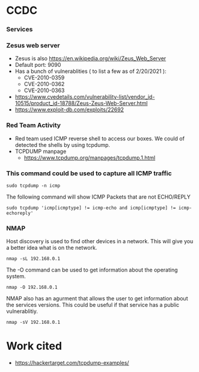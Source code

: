 # CCDC

### Services

### Zesus web server
- Zesus is also https://en.wikipedia.org/wiki/Zeus_Web_Server
- Default port: 9090
-  Has a bunch of vulnerablities ( to list a few as of 2/20/2021 ): 
    - CVE-2010-0359
    - CVE-2010-0362
    - CVE-2010-0363
- https://www.cvedetails.com/vulnerability-list/vendor_id-10515/product_id-18788/Zeus-Zeus-Web-Server.html
- https://www.exploit-db.com/exploits/22692



### Red Team Activity
- Red team used ICMP reverse shell to access our boxes. We could of detected the shells by using tcpdump. 
- TCPDUMP manpage
    - https://www.tcpdump.org/manpages/tcpdump.1.html
### This command could be used to capture all ICMP traffic
```
sudo tcpdump -n icmp
```
The following command will show ICMP Packets that are not ECHO/REPLY

```
sudo tcpdump 'icmp[icmptype] != icmp-echo and icmp[icmptype] != icmp-echoreply'
```



### NMAP


Host discovery is used to find other devices in a network. This will give you a better idea what is 
on the network. 
```
nmap -sL 192.168.0.1
```
The -O command can be used to get information about the operating system. 
```
nmap -O 192.168.0.1
```

NMAP also has an agurment that allows the user to get information about the services versions. 
This could be useful if that service has a public vulnerablitiy. 
```
nmap -sV 192.168.0.1
```



# Work cited
- https://hackertarget.com/tcpdump-examples/
